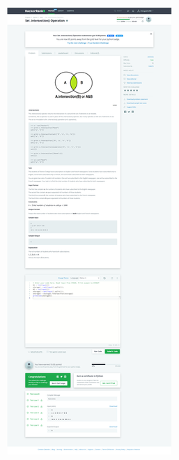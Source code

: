 ![img](https://github.com/sp18-interns/chirag-intern/blob/main/25-May-2022/HakerRank/screencapture-hackerrank-challenges-py-set-intersection-operation-problem-2022-05-26-07_55_53.jpg)
